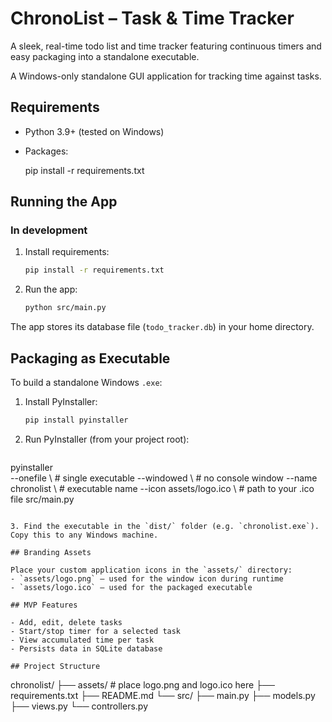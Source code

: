 # ChronoList – Task & Time Tracker

A sleek, real-time todo list and time tracker featuring continuous timers and easy packaging into a standalone executable.

A Windows-only standalone GUI application for tracking time against tasks.

## Requirements

- Python 3.9+ (tested on Windows)
- Packages:

  pip install -r requirements.txt

## Running the App

### In development

1. Install requirements:

   ```bash
   pip install -r requirements.txt
   ```

2. Run the app:

   ```bash
   python src/main.py
   ```

The app stores its database file (`todo_tracker.db`) in your home directory.

## Packaging as Executable

To build a standalone Windows `.exe`:

1. Install PyInstaller:

   ```bash
   pip install pyinstaller
   ```

2. Run PyInstaller (from your project root):

   ```bash
  pyinstaller \
    --onefile               \  # single executable
    --windowed              \  # no console window
    --name chronolist       \  # executable name
    --icon assets/logo.ico  \  # path to your .ico file
    src/main.py
   ```

3. Find the executable in the `dist/` folder (e.g. `chronolist.exe`). Copy this to any Windows machine.

## Branding Assets

Place your custom application icons in the `assets/` directory:
- `assets/logo.png` – used for the window icon during runtime
- `assets/logo.ico` – used for the packaged executable

## MVP Features

- Add, edit, delete tasks
- Start/stop timer for a selected task
- View accumulated time per task
- Persists data in SQLite database

## Project Structure

```
chronolist/
├── assets/          # place logo.png and logo.ico here
├── requirements.txt
├── README.md
└── src/
    ├── main.py
    ├── models.py
    ├── views.py
    └── controllers.py
```  